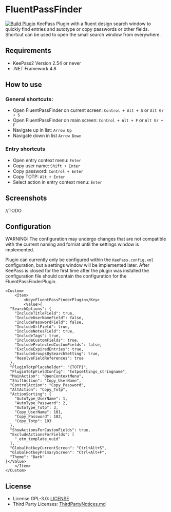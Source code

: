# FluentPassFinder
[![Build Plugin](https://github.com/yusei36/FluentPassFinder/actions/workflows/BuildPlugin.yml/badge.svg?branch=master)](https://github.com/yusei36/FluentPassFinder/actions/workflows/BuildPlugin.yml)
KeePass Plugin with a fluent design search window to quickly find entries and autotype or copy passwords or other fields.
Shortcut can be used to open the small search window from everywhere.

## Requirements
- KeePass2 Version 2.54 or never
- .NET Framework 4.8

## How to use

### General shortcuts:
- Open FluentPassFinder on current screen: `Control + Alt + S` or `Alt Gr + S`
- Open FluentPassFinder on main screen: `Control + Alt + F` or `Alt Gr + F`
- Navigate up in list: `Arrow Up`
- Navigate down in list `Arrow Down`

### Entry shortcuts
- Open entry context menu: `Enter`
- Copy user name: `Shift + Enter`
- Copy password: `Control + Enter`
- Copy TOTP: `Alt + Enter`
- Select action in entry context menu: `Enter`

## Screenshots
//TODO

## Configuration
WARNING: The configuration may undergo changes that are not compatible with the current naming and format until the settings window is implemented.

Plugin can currently only be configured within the `KeePass.config.xml` configuration, but a settings window will be implemented later.
After KeePass is closed for the first time after the plugin was installed the configuration file should contain the configuration for the FluentPassFinderPlugin.
```
<Custom>
    <Item>
        <Key>FluentPassFinderPlugin</Key>
        <Value>{
  "SearchOptions": {
    "IncludeTitleField": true,
    "IncludeUserNameField": false,
    "IncludePasswordField": false,
    "IncludeUrlField": true,
    "IncludeNotesField": true,
    "IncludeTags": true,
    "IncludeCustomFields": true,
    "IncludeProtectedCustomFields": false,
    "ExcludeExpiredEntries": true,
    "ExcludeGroupsBySearchSetting": true,
    "ResolveFieldReferences": true
  },
  "PluginTotpPlaceholder": "{TOTP}",
  "PluginTotpFieldConfig": "totpsettings_stringname",
  "MainAction": "OpenContextMenu",
  "ShiftAction": "Copy_UserName",
  "ControlAction": "Copy_Password",
  "AltAction": "Copy_Totp",
  "ActionSorting": {
    "AutoType_UserName": 1,
    "AutoType_Password": 2,
    "AutoType_Totp": 3,
    "Copy_UserName": 101,
    "Copy_Password": 102,
    "Copy_Totp": 103
  },
  "ShowActionsForCustomFields": true,
  "ExcludeActionsForFields": [
    "_etm_template_uuid"
  ],
  "GlobalHotkeyCurrentScreen": "Ctrl+Alt+S",
  "GlobalHotkeyPrimaryScreen": "Ctrl+Alt+F",
  "Theme": "Dark"
}</Value>
    </Item>
</Custom>
```

## License
- License GPL-3.0: [LICENSE](./LICENSE)
- Third Party Licenses: [ThirdPartyNotices.md](./ThirdPartyNotices.md)